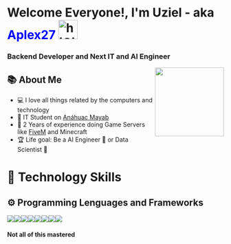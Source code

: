 # Welcome Everyone!, I'm Uziel - aka <span style="color: blue;">Aplex27</span> <img src="https://1.bp.blogspot.com/-VLoHuZg0GR4/XJyAnB_x8TI/AAAAAABF_60/n1bae3cBX_ATbuw3kdHnV7phzyemfauBQCLcBGAs/s1600/AW3794515_02.gif" alt="hiGif" width="45" height="45">
<h3>Backend Developer and Next IT and AI Engineer</h3>
<p><a target="_blank"><img src="https://media.tenor.com/images/03726cf974172491d5a348d0ac25125b/tenor.gif" style="max-width:100%;" height="160px" align="right"> </a></p>
<h2> 📚 About Me </h2>
<ul>
  <li> 💻 I love all things related by the computers and technology </li>
  <li> 📙 IT Student on <a href="https://merida.anahuac.mx/licenciaturas/ingenieria-y-ciencias-exactas/ingenieria-en-tecnologias-de-informacion-y-negocios-digitales">Anáhuac Mayab</a></li>
  <li> 💾 2 Years of experience doing Game Servers like <a href="https://fivem.net">FiveM</a> and Minecraft</li>
  <li> 🏆 Life goal: Be a AI Engineer 🤖 or Data Scientist 📀</li>
</ul>
  
<h1> 🥇 Technology Skills </h1>
<h2> ⚙ Programming Lenguages and Frameworks </h2>
<a><img src="https://camo.githubusercontent.com/7a48ad3028bc23b33e755e555609a4ccdd3ba1ef6fb92aa2214eea10e3b7e184/68747470733a2f2f696d672e736869656c64732e696f2f62616467652f4a6176615363726970742532302d2532334637444631452e7376673f6c6f676f3d6a617661736372697074266c6f676f436f6c6f723d626c61636b" style="max-width:100%;"></a><a><img src="https://camo.githubusercontent.com/637695999d1efdd26928d6bd67b6463be9f92ee26b85f5b3d624da7b4d1ebccb/68747470733a2f2f696d672e736869656c64732e696f2f62616467652f507974686f6e2532302d2532333134333534432e7376673f6c6f676f3d707974686f6e266c6f676f436f6c6f723d7768697465" style="max-width:100%;"></a><a><img src="https://camo.githubusercontent.com/7cddeb568312f0ebc19929baf072724a8537f28da2dd29278c8bfa6867ab3e3f/68747470733a2f2f696d672e736869656c64732e696f2f62616467652f48544d4c2532302d2532334533344632362e7376673f6c6f676f3d68746d6c35266c6f676f436f6c6f723d7768697465" style="max-width:100%;"></a><img src="https://camo.githubusercontent.com/c8733604360c25e4cf34c8415bf9093104206dccd164b2a1cd7d1e2711d4d4f8/68747470733a2f2f696d672e736869656c64732e696f2f62616467652f4353532532302d2532333135373242362e7376673f6c6f676f3d63737333266c6f676f436f6c6f723d7768697465" style="max-width:100%;"><img src="https://camo.githubusercontent.com/36097c79200c1fd6e12ab1f395d919629a1f972b17850aea14dec08d5c0de9d0/68747470733a2f2f696d672e736869656c64732e696f2f62616467652f4e6f64652e6a732532302d2532333433383533442e7376673f6c6f676f3d6e6f64652e6a73266c6f676f436f6c6f723d7768697465" style="max-width:100%;"><img src="https://camo.githubusercontent.com/725302ac530b30dcf46a7b734b171522324cdb0c2f4baf48f5806074dc581b91/68747470733a2f2f696d672e736869656c64732e696f2f62616467652f52656163742532302d2532333230323332612e7376673f6c6f676f3d7265616374266c6f676f436f6c6f723d253233363144414642" style="max-width:100%;"><img src="https://camo.githubusercontent.com/9d2c420a6150c7fa869d229dbafe4cdc3294a7e9353b0901230d6a1da1ada37c/68747470733a2f2f696d672e736869656c64732e696f2f62616467652f4e756d70792532302d2532333031333234332e7376673f6c6f676f3d6e756d7079266c6f676f436f6c6f723d7768697465" style="max-width:100%;"><img src="https://camo.githubusercontent.com/d15a14a8572c6b98dcf504f380b7449d7cef48cd2f0b75e2c9754d43be080054/68747470733a2f2f696d672e736869656c64732e696f2f62616467652f54656e736f72466c6f772532302d2532334646364630302e7376673f6c6f676f3d54656e736f72466c6f77266c6f676f436f6c6f723d7768697465" style="max-width:100%;">
<h4>Not all of this mastered</h4>



